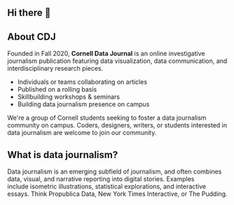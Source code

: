 ## Hi there 👋

## About CDJ
Founded in Fall 2020, **Cornell Data Journal** is an online investigative journalism publication featuring data visualization, data communication, and interdisciplinary research pieces.

- Individuals or teams collaborating on articles
- Published on a rolling basis
- Skillbuilding workshops & seminars
- Building data journalism presence on campus

We're a group of Cornell students seeking to foster a data journalism community on campus. Coders, designers, writers, or students interested in data journalism are welcome to join our community.

## What is data journalism?
Data journalism is an emerging subfield of journalism, and often combines data, visual, and narrative reporting into digital stories. Examples include isometric illustrations, statistical explorations, and interactive essays. Think Propublica Data, New York Times Interactive, or The Pudding.

